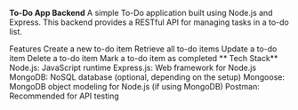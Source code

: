**To-Do App Backend**
A simple To-Do application built using Node.js and Express. This backend provides a RESTful API for managing tasks in a to-do list.

Features
Create a new to-do item
Retrieve all to-do items
Update a to-do item
Delete a to-do item
Mark a to-do item as completed
**
Tech Stack**
Node.js: JavaScript runtime
Express.js: Web framework for Node.js
MongoDB: NoSQL database (optional, depending on the setup)
Mongoose: MongoDB object modeling for Node.js (if using MongoDB)
Postman: Recommended for API testing
